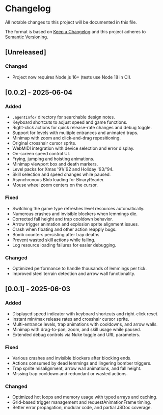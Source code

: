 # Changelog

All notable changes to this project will be documented in this file.

The format is based on [Keep a Changelog](https://keepachangelog.com/en/1.0.0/)
and this project adheres to [Semantic Versioning](https://semver.org/spec/v2.0.0.html).

## [Unreleased]
### Changed
- Project now requires Node.js 16+ (tests use Node 18 in CI).


## [0.0.2] - 2025-06-04
### Added
- `.agentInfo/` directory for searchable design notes.
- Keyboard shortcuts to adjust speed and game functions.
- Right-click actions for quick release-rate changes and debug toggle.
- Support for levels with multiple entrances and animated traps.
- Minimap with zoom and click-and-drag repositioning.
- Original crosshair cursor sprite.
- WebMIDI integration with device selection and error display.
- On-screen speed control UI.
- Frying, jumping and hoisting animations.
- Minimap viewport box and death markers.
- Level packs for Xmas '91/'92 and Holiday '93/'94.
- Skill selection and speed changes while paused.
- Asynchronous Blob loading for BinaryReader.
- Mouse wheel zoom centers on the cursor.

### Fixed
- Switching the game type refreshes level resources automatically.
- Numerous crashes and invisible blockers when lemmings die.
- Corrected fall height and trap cooldown behavior.
- Arrow trigger animation and explosion sprite alignment issues.
- Crash when floating and other action reapply bugs.
- Bomb counters persisting after trap deaths.
- Prevent wasted skill actions while falling.
- Log resource loading failures for easier debugging.

### Changed
- Optimized performance to handle thousands of lemmings per tick.
- Improved steel terrain detection and arrow wall functionality.

## [0.0.1] - 2025-06-03
### Added
- Displayed speed indicator with keyboard shortcuts and right-click reset.
- Instant min/max release rates and crosshair cursor sprite.
- Multi-entrance levels, trap animations with cooldowns, and arrow walls.
- Minimap with drag-to-pan, zoom, and skill usage while paused.
- Extended debug controls via Nuke toggle and URL parameters.

### Fixed
- Various crashes and invisible blockers after blocking ends.
- Actions consumed by dead lemmings and lingering bomber triggers.
- Trap sprite misalignment, arrow wall animations, and fall height.
- Missing trap cooldown and redundant or wasted actions.

### Changed
- Optimized hot loops and memory usage with typed arrays and caching.
- Grid-based trigger management and requestAnimationFrame timing.
- Better error propagation, modular code, and partial JSDoc coverage.

<!-- Keep this changelog updated with future changes. -->
